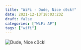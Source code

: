 ```yaml
---
title: "WiFi - Dude, Nice c0ck!"
date: 2021-12-13T18:03:23Z
draft: false
categories: ["WiFi AP"]
tags: ["wifi"]
---
```


![Dude, Nice c0ck!](/img/wifiap/wifi-c0ck_1.png)
